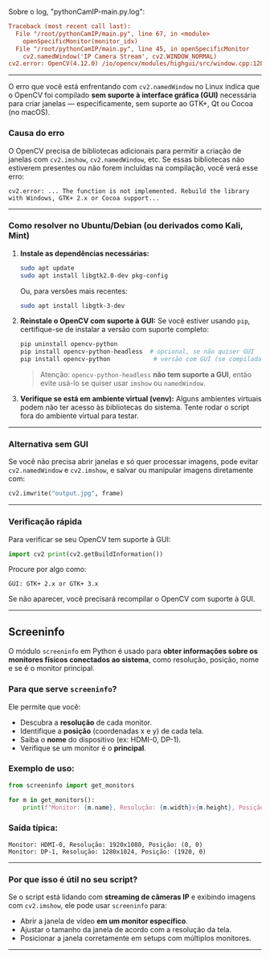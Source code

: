 Sobre o log, "pythonCamIP-main.py.log":

```ini
Traceback (most recent call last):
  File "/root/pythonCamIP/main.py", line 67, in <module>
    openSpecificMonitor(monitor_idx)
  File "/root/pythonCamIP/main.py", line 45, in openSpecificMonitor
    cv2.namedWindow('IP Camera Stream', cv2.WINDOW_NORMAL)
cv2.error: OpenCV(4.12.0) /io/opencv/modules/highgui/src/window.cpp:1284: error: (-2:Unspecified error) The function is not implemented. Rebuild the library with Windows, GTK+ 2.x or Cocoa support. If you are on Ubuntu or Debian, install libgtk2.0-dev and pkg-config, then re-run cmake or configure script in function 'cvNamedWindow'
```
___

O erro que você está enfrentando com `cv2.namedWindow` no Linux indica que o OpenCV foi compilado **sem suporte à interface gráfica (GUI)** necessária para criar janelas — especificamente, sem suporte ao GTK+, Qt ou Cocoa (no macOS).

### Causa do erro
O OpenCV precisa de bibliotecas adicionais para permitir a criação de janelas com `cv2.imshow`, `cv2.namedWindow`, etc. Se essas bibliotecas não estiverem presentes ou não forem incluídas na compilação, você verá esse erro:

```
cv2.error: ... The function is not implemented. Rebuild the library with Windows, GTK+ 2.x or Cocoa support...
```

---

### Como resolver no Ubuntu/Debian (ou derivados como Kali, Mint)

1. **Instale as dependências necessárias:**
   ```bash
   sudo apt update
   sudo apt install libgtk2.0-dev pkg-config
   ```

   Ou, para versões mais recentes:
   ```bash
   sudo apt install libgtk-3-dev
   ```

2. **Reinstale o OpenCV com suporte à GUI:**
   Se você estiver usando `pip`, certifique-se de instalar a versão com suporte completo:
   ```bash
   pip uninstall opencv-python
   pip install opencv-python-headless  # opcional, se não quiser GUI
   pip install opencv-python            # versão com GUI (se compilada corretamente)
   ```

   >Atenção: `opencv-python-headless` **não tem suporte a GUI**, então evite usá-lo se quiser usar `imshow` ou `namedWindow`.

3. **Verifique se está em ambiente virtual (venv):**
   Alguns ambientes virtuais podem não ter acesso às bibliotecas do sistema. Tente rodar o script fora do ambiente virtual para testar.

---

### Alternativa sem GUI
Se você não precisa abrir janelas e só quer processar imagens, pode evitar `cv2.namedWindow` e `cv2.imshow`, e salvar ou manipular imagens diretamente com:

```python
cv2.imwrite("output.jpg", frame)
```

---

### Verificação rápida
Para verificar se seu OpenCV tem suporte à GUI:
```python
import cv2 print(cv2.getBuildInformation())
```
Procure por algo como:
```
GUI: GTK+ 2.x or GTK+ 3.x
```

Se não aparecer, você precisará recompilar o OpenCV com suporte à GUI.

---

## Screeninfo

O módulo `screeninfo` em Python é usado para **obter informações sobre os monitores físicos conectados ao sistema**, como resolução, posição, nome e se é o monitor principal.

### Para que serve `screeninfo`?

Ele permite que você:
- Descubra a **resolução** de cada monitor.
- Identifique a **posição** (coordenadas x e y) de cada tela.
- Saiba o **nome** do dispositivo (ex: HDMI-0, DP-1).
- Verifique se um monitor é o **principal**.

### Exemplo de uso:
```python
from screeninfo import get_monitors

for m in get_monitors():
    print(f"Monitor: {m.name}, Resolução: {m.width}x{m.height}, Posição: ({m.x}, {m.y})")
```

### Saída típica:
```
Monitor: HDMI-0, Resolução: 1920x1080, Posição: (0, 0)
Monitor: DP-1, Resolução: 1280x1024, Posição: (1920, 0)
```

---

### Por que isso é útil no seu script?

Se o script está lidando com **streaming de câmeras IP** e exibindo imagens com `cv2.imshow`, ele pode usar `screeninfo` para:
- Abrir a janela de vídeo **em um monitor específico**.
- Ajustar o tamanho da janela de acordo com a resolução da tela.
- Posicionar a janela corretamente em setups com múltiplos monitores.

---



